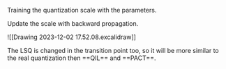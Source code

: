 Training the quantization scale with the parameters.

Update the scale with backward propagation.

![[Drawing 2023-12-02 17.52.08.excalidraw]]

The LSQ is changed in the transition point too, so it will be more similar to the real quantization then ==QIL== and ==PACT==.

